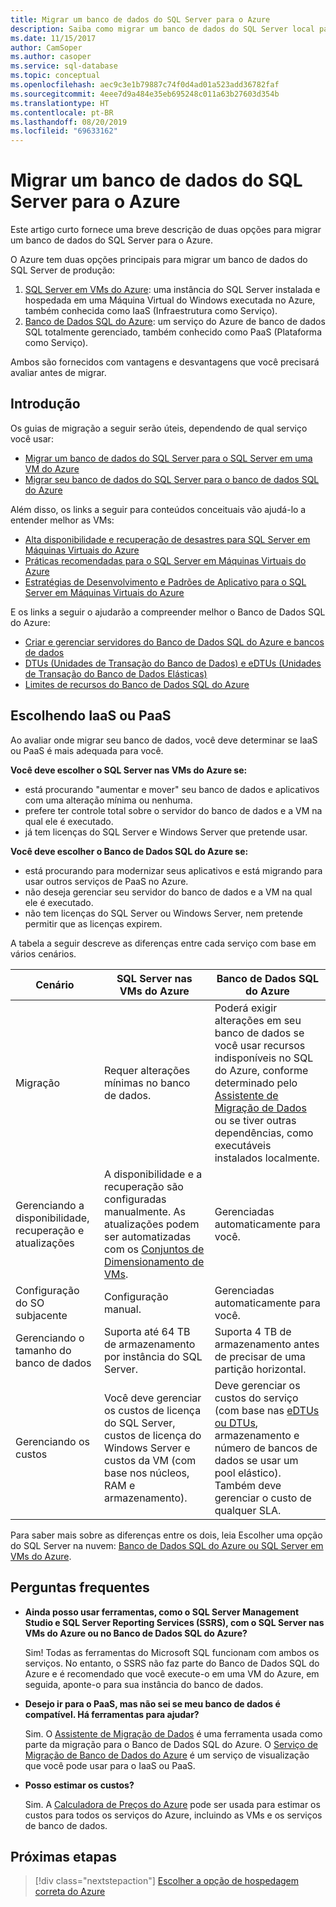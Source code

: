 ```yaml
---
title: Migrar um banco de dados do SQL Server para o Azure
description: Saiba como migrar um banco de dados do SQL Server local para o Azure.
ms.date: 11/15/2017
author: CamSoper
ms.author: casoper
ms.service: sql-database
ms.topic: conceptual
ms.openlocfilehash: aec9c3e1b79887c74f0d4ad01a523add36782faf
ms.sourcegitcommit: 4eee7d9a484e35eb695248c011a63b27603d354b
ms.translationtype: HT
ms.contentlocale: pt-BR
ms.lasthandoff: 08/20/2019
ms.locfileid: "69633162"
---
```

# <a name="migrate-a-sql-server-database-to-azure"></a>Migrar um banco de dados do SQL Server para o Azure

Este artigo curto fornece uma breve descrição de duas opções para migrar um banco de dados do SQL Server para o Azure.

O Azure tem duas opções principais para migrar um banco de dados do SQL Server de produção:

1. [SQL Server em VMs do Azure](https://docs.microsoft.com/azure/virtual-machines/windows/sql/virtual-machines-windows-sql-server-iaas-overview): uma instância do SQL Server instalada e hospedada em uma Máquina Virtual do Windows executada no Azure, também conhecida como IaaS (Infraestrutura como Serviço).
2. [Banco de Dados SQL do Azure](https://docs.microsoft.com/azure/sql-database/sql-database-technical-overview): um serviço do Azure de banco de dados SQL totalmente gerenciado, também conhecido como PaaS (Plataforma como Serviço).

Ambos são fornecidos com vantagens e desvantagens que você precisará avaliar antes de migrar.

## <a name="get-started"></a>Introdução

Os guias de migração a seguir serão úteis, dependendo de qual serviço você usar:

* [Migrar um banco de dados do SQL Server para o SQL Server em uma VM do Azure](https://docs.microsoft.com/azure/virtual-machines/windows/sql/virtual-machines-windows-migrate-sql)
* [Migrar seu banco de dados do SQL Server para o banco de dados SQL do Azure](https://docs.microsoft.com/azure/sql-database/sql-database-migrate-your-sql-server-database)

Além disso, os links a seguir para conteúdos conceituais vão ajudá-lo a entender melhor as VMs:

* [Alta disponibilidade e recuperação de desastres para SQL Server em Máquinas Virtuais do Azure](https://docs.microsoft.com/azure/virtual-machines/windows/sql/virtual-machines-windows-sql-high-availability-dr)
* [Práticas recomendadas para o SQL Server em Máquinas Virtuais do Azure](https://docs.microsoft.com/azure/virtual-machines/windows/sql/virtual-machines-windows-sql-performance)
* [Estratégias de Desenvolvimento e Padrões de Aplicativo para o SQL Server em Máquinas Virtuais do Azure](https://docs.microsoft.com/azure/virtual-machines/windows/sql/virtual-machines-windows-sql-server-app-patterns-dev-strategies)

E os links a seguir o ajudarão a compreender melhor o Banco de Dados SQL do Azure:

* [Criar e gerenciar servidores do Banco de Dados SQL do Azure e bancos de dados](https://docs.microsoft.com/azure/sql-database/sql-database-servers-databases)
* [DTUs (Unidades de Transação do Banco de Dados) e eDTUs (Unidades de Transação do Banco de Dados Elásticas)](https://docs.microsoft.com/azure/sql-database/sql-database-what-is-a-dtu)
* [Limites de recursos do Banco de Dados SQL do Azure](https://docs.microsoft.com/azure/sql-database/sql-database-resource-limits)

## <a name="choosing-iaas-or-paas"></a>Escolhendo IaaS ou PaaS

Ao avaliar onde migrar seu banco de dados, você deve determinar se IaaS ou PaaS é mais adequada para você.

**Você deve escolher o SQL Server nas VMs do Azure se:**

* está procurando "aumentar e mover" seu banco de dados e aplicativos com uma alteração mínima ou nenhuma.
* prefere ter controle total sobre o servidor do banco de dados e a VM na qual ele é executado.
* já tem licenças do SQL Server e Windows Server que pretende usar.

**Você deve escolher o Banco de Dados SQL do Azure se:**

* está procurando para modernizar seus aplicativos e está migrando para usar outros serviços de PaaS no Azure.
* não deseja gerenciar seu servidor do banco de dados e a VM na qual ele é executado.
* não tem licenças do SQL Server ou Windows Server, nem pretende permitir que as licenças expirem.

A tabela a seguir descreve as diferenças entre cada serviço com base em vários cenários.

| Cenário | SQL Server nas VMs do Azure | Banco de Dados SQL do Azure |
|----------|-------------------------|--------------------|
| Migração | Requer alterações mínimas no banco de dados. | Poderá exigir alterações em seu banco de dados se você usar recursos indisponíveis no SQL do Azure, conforme determinado pelo [Assistente de Migração de Dados](https://www.microsoft.com/download/details.aspx?id=53595) ou se tiver outras dependências, como executáveis instalados localmente.|
| Gerenciando a disponibilidade, recuperação e atualizações | A disponibilidade e a recuperação são configuradas manualmente. As atualizações podem ser automatizadas com os [Conjuntos de Dimensionamento de VMs](https://docs.microsoft.com/azure/virtual-machine-scale-sets/virtual-machine-scale-sets-automatic-upgrade). | Gerenciadas automaticamente para você. |
| Configuração do SO subjacente | Configuração manual. | Gerenciadas automaticamente para você. |
| Gerenciando o tamanho do banco de dados | Suporta até 64 TB de armazenamento por instância do SQL Server. | Suporta 4 TB de armazenamento antes de precisar de uma partição horizontal. |
| Gerenciando os custos | Você deve gerenciar os custos de licença do SQL Server, custos de licença do Windows Server e custos da VM (com base nos núcleos, RAM e armazenamento). | Deve gerenciar os custos do serviço (com base nas [eDTUs ou DTUs](https://docs.microsoft.com/azure/sql-database/sql-database-what-is-a-dtu), armazenamento e número de bancos de dados se usar um pool elástico).  Também deve gerenciar o custo de qualquer SLA. |

Para saber mais sobre as diferenças entre os dois, leia Escolher uma opção do SQL Server na nuvem: [Banco de Dados SQL do Azure ou SQL Server em VMs do Azure](https://docs.microsoft.com/azure/sql-database/sql-database-paas-vs-sql-server-iaas).

## <a name="faq"></a>Perguntas frequentes

* **Ainda posso usar ferramentas, como o SQL Server Management Studio e SQL Server Reporting Services (SSRS), com o SQL Server nas VMs do Azure ou no Banco de Dados SQL do Azure?**

    Sim! Todas as ferramentas do Microsoft SQL funcionam com ambos os serviços. No entanto, o SSRS não faz parte do Banco de Dados SQL do Azure e é recomendado que você execute-o em uma VM do Azure, em seguida, aponte-o para sua instância do banco de dados.

* **Desejo ir para o PaaS, mas não sei se meu banco de dados é compatível. Há ferramentas para ajudar?**

    Sim. O [Assistente de Migração de Dados](https://www.microsoft.com/download/details.aspx?id=53595) é uma ferramenta usada como parte da migração para o Banco de Dados SQL do Azure.  O [Serviço de Migração de Banco de Dados do Azure](https://azure.microsoft.com/campaigns/database-migration/) é um serviço de visualização que você pode usar para o IaaS ou PaaS.

* **Posso estimar os custos?**

    Sim.  A [Calculadora de Preços do Azure](https://azure.microsoft.com/pricing/calculator/) pode ser usada para estimar os custos para todos os serviços do Azure, incluindo as VMs e os serviços de banco de dados.

## <a name="next-steps"></a>Próximas etapas

> [!div class="nextstepaction"]
> [Escolher a opção de hospedagem correta do Azure](dotnet-howto-choose-migration.md)
